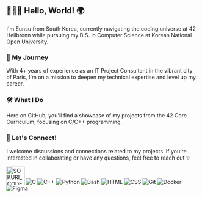 ## 👩🏻‍💻 Hello, World! 🌍

I'm Eunsu from South Korea, currently navigating the coding universe at 42 Heilbronn while pursuing my B.S. in Computer Science at Korean National Open University.

### 💼 My Journey
With 4+ years of experience as an IT Project Consultant in the vibrant city of Paris, I'm on a mission to deepen my technical expertise and level up my career.

### 🛠️ What I Do
Here on GitHub, you'll find a showcase of my projects from the 42 Core Curriculum, focusing on C/C++ programming.

### 🌟 Let's Connect!
I welcome discussions and connections related to my projects. If you’re interested in collaborating or have any questions, feel free to reach out ✨

<a href="https://linkedin.com/in/eunsuahn" target="_blank">
    <img align="left" alt="SOKURI_CODE | LinkedIn" width="48px" src="https://img.icons8.com/color/48/000000/linkedin.png" />
</a>

<br> 

![C](https://img.shields.io/badge/-C-00599C?style=flat&logo=c&logoColor=white)
![C++](https://img.shields.io/badge/-C%2B%2B-00599C?style=flat&logo=c%2B%2B&logoColor=white) 
![Python](https://img.shields.io/badge/-Python-306998?style=flat&logo=python&logoColor=white) 
![Bash](https://img.shields.io/badge/-Bash-4EAA25?style=flat&logo=gnu-bash&logoColor=white) 
![HTML](https://img.shields.io/badge/-HTML-E34F26?style=flat&logo=html5&logoColor=white)
![CSS](https://img.shields.io/badge/-CSS-1572B6?style=flat&logo=css3&logoColor=white)
![Git](https://img.shields.io/badge/-Git-F05032?style=flat&logo=git&logoColor=white)
![Docker](https://img.shields.io/badge/-Docker-2496ED?style=flat&logo=docker&logoColor=white)
![Figma](https://img.shields.io/badge/-Figma-F24E1E?style=flat&logo=figma&logoColor=white)

